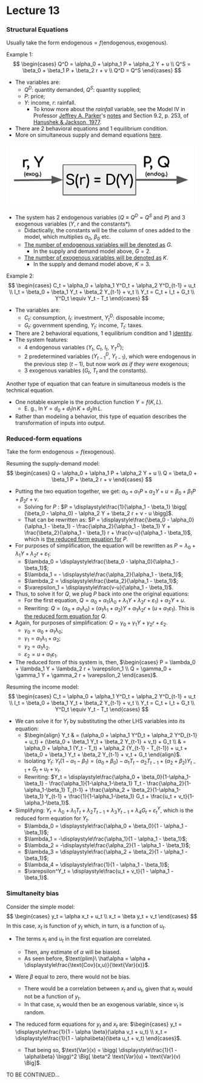# Lecture 13

### Structural Equations

Usually take the form $\text{endogenous} = f(\text{endogenous}, \text{exogenous})$.

Example 1:
$$
\begin{cases}
Q^D = \alpha_0 + \alpha_1 P + \alpha_2 Y + u \\
Q^S = \beta_0 + \beta_1 P + \beta_2 r + v \\
Q^D = Q^S
\end{cases}
$$

- The variables are:
  - $Q^D$: quantity demanded, $Q^S$: quantity supplied;
  - $P$: price;
  - $Y$: income, $r$: rainfall.
    - To know more about the *rainfall* variable, see the Model IV in Professor [Jeffrey A. Parker](https://www.reed.edu/economics/parker/)'s [notes](./JeffreyAParker_Notes10.pdf) and Section 9.2, p. 253, of [Hanushek & Jackson, 1977](http://hanushek.stanford.edu/publications/statistical-methods-social-scientists).
- There are $2$ behavioral equations and $1$ equilibrium condition.
- More on simultaneous supply and demand equations [here](http://rstudio-pubs-static.s3.amazonaws.com/195495_d47be7c818424a3c9bfa5452dd17c6c6.html).

![](supply-demand.PNG)

- The system has $2$ endogenous variables ($Q \equiv Q^D = Q^S$ and $P$) and $3$ exogenous variables ($Y$, $r$ and the constants*).
  - Didactically, the constants will be the column of ones added to the model, which multiplies $\alpha_0$, $\beta_0$ etc.
  - <u>The number of endogenous variables will be denoted as</u> $G$.
    - In the supply and demand model above, $G=2$.
  - <u>The number of exogenous variables will be denoted as</u> $K$.
    - In the supply and demand model above, $K=3$.

Example 2:
$$
\begin{cases}
C_t = \alpha_0 + \alpha_1 Y^D_t + \alpha_2 Y^D_{t-1} + u_t \\
I_t = \beta_0 + \beta_1 Y_t + \beta_2 Y_{t-1} + v_t \\
Y_t = C_t + I_t + G_t \\
Y^D_t \equiv Y_t - T_t
\end{cases}
$$

- The variables are:
  - $C_t$: consumption, $I_t$: investment, $Y^D_t$: disposable income;
  - $G_t$: government spending, $Y_t$: income, $T_t$: taxes.
- There are $2$ behavioral equations, $1$ equilibrium condition and $1$ [identity](https://en.wikipedia.org/wiki/Identity_(mathematics)).
- The system features:
  - $4$ endogenous variables ($Y_t$, $C_t$, $I_t$, $Y^D_T$);
  - $2$ predetermined variables ($Y^D_{t-1}$, $Y_{t-1}$), which were endogenous in the previous step ($t-1$), but now work *as if they were* exogenous;
  - $3$ exogenous variables ($G_t$, $T_t$ and the constants).

Another type of equation that can feature in simultaneous models is the technical equation.

- One notable example is the production function $Y = f(K,L)$.
  - E. g., $\ln Y = d_0 + d_1 \ln K + d_2 \ln L$.
- Rather than modeling a behavior, this type of equation describes the transformation of inputs into output.

### Reduced-form equations

Take the form $\text{endogenous} = f(\text{exogenous})$.

Resuming the supply-demand model:
$$
\begin{cases}
Q = \alpha_0 + \alpha_1 P + \alpha_2 Y + u \\
Q = \beta_0 + \beta_1 P + \beta_2 r + v
\end{cases}
$$

- Putting the two equation together, we get: $\alpha_0 + \alpha_1 P + \alpha_2 Y + u = \beta_0 + \beta_1 P + \beta_2 r + v$.
  - Solving for $P$ : $P = \displaystyle\frac{1}{\alpha_1 - \beta_1} \bigg[ (\beta_0 - \alpha_0) - \alpha_2 Y + \beta_2 r + v - u \bigg]$.
  - That can be rewritten as: $P = \displaystyle\frac{\beta_0 - \alpha_0}{\alpha_1 - \beta_1} - \frac{\alpha_2}{\alpha_1 - \beta_1} Y + \frac{\beta_2}{\alpha_1 - \beta_1} r + \frac{v-u}{\alpha_1 - \beta_1}$, which is <u>the reduced form equation for</u> $P$.
- For purposes of simplification, the equation will be rewritten as $P = \lambda_0 + \lambda_1 Y + \lambda_2 r + \varepsilon_1$:
  - $\lambda_0 = \displaystyle\frac{\beta_0 - \alpha_0}{\alpha_1 - \beta_1}$;
  - $\lambda_1 = - \displaystyle\frac{\alpha_2}{\alpha_1 - \beta_1}$;
  - $\lambda_2 = \displaystyle\frac{\beta_2}{\alpha_1 - \beta_1}$;
  - $\varepsilon_1 = \displaystyle\frac{v-u}{\alpha_1 - \beta_1}$.
- Thus, to solve it for $Q$, we plug $P$ back into one the original equations:
  - For the first equation, $Q = \alpha_0 + \alpha_1 \big(\lambda_0 + \lambda_1 Y + \lambda_2 r + \varepsilon_1 \big) + \alpha_2 Y + u$.
  - Rewriting: $Q = (\alpha_0 + \alpha_1 \lambda_0) + (\alpha_1 \lambda_1 + \alpha_2) Y + \alpha_1 \lambda_2 r + (u + \alpha_1 \varepsilon_1)$. This is <u>the reduced form equation for</u> $Q$.
- Again, for purposes of simplification: $Q = \gamma_0 + \gamma_1 Y + \gamma_2 r + \varepsilon_2$.
  - $\gamma_0 = \alpha_0 + \alpha_1 \lambda_0$;
  - $\gamma_1 = \alpha_1 \lambda_1 + \alpha_2$;
  - $\gamma_2 = \alpha_1 \lambda_2$.
  - $\varepsilon_2 = u + \alpha_1 \varepsilon_1$.
- The reduced form of this system is, then, $\begin{cases} P = \lambda_0 + \lambda_1 Y + \lambda_2 r + \varepsilon_1 \\ Q = \gamma_0 + \gamma_1 Y + \gamma_2 r + \varepsilon_2 \end{cases}$.

Resuming the income model:
$$
\begin{cases}
C_t = \alpha_0 + \alpha_1 Y^D_t + \alpha_2 Y^D_{t-1} + u_t \\
I_t = \beta_0 + \beta_1 Y_t + \beta_2 Y_{t-1} + v_t \\
Y_t = C_t + I_t + G_t \\
Y^D_t \equiv Y_t - T_t
\end{cases}
$$

- We can solve it for $Y_t$ by substituting the other LHS variables into its equation:
  - $\begin{align} Y_t & = (\alpha_0 + \alpha_1 Y^D_t + \alpha_2 Y^D_{t-1} + u_t) + (\beta_0 + \beta_1 Y_t + \beta_2 Y_{t-1} + v_t) + G_t \\ & = \alpha_0 + \alpha_1 (Y_t - T_t) + \alpha_2 (Y_{t-1} - T_{t-1}) + u_t + \beta_0 + \beta_1 Y_t + \beta_2 Y_{t-1} + v_t + G_t \end{align}$.
  - Isolating $Y_t$: $Y_t (1 -\alpha_1 - \beta_1) = (\alpha_0 + \beta_0) -\alpha_1 T_t - \alpha_2 T_{t-1} + (\alpha_2 + \beta_2) Y_{t-1} + G_t + u_t +v_t$.
  - Rewriting: $Y_t = \displaystyle\frac{\alpha_0 + \beta_0}{1-\alpha_1-\beta_1} - \frac{\alpha_1}{1-\alpha_1-\beta_1} T_t - \frac{\alpha_2}{1-\alpha_1-\beta_1} T_{t-1} + \frac{\alpha_2 + \beta_2}{1-\alpha_1-\beta_1} Y_{t-1} + \frac{1}{1-\alpha_1-\beta_1} G_t + \frac{u_t + v_t}{1-\alpha_1-\beta_1}$.
- Simplifying: $Y_t = \lambda_0 + \lambda_1 T_t + \lambda_2 T_{t-1} + \lambda_3 Y_{t-1} + \lambda_4 G_t + \varepsilon^Y_t$, which is the reduced form equation for $Y_t$.
  - $\lambda_0 = \displaystyle\frac{\alpha_0 + \beta_0}{1 - \alpha_1 - \beta_1}$;
  - $\lambda_1 = -\displaystyle\frac{\alpha_1}{1 - \alpha_1 - \beta_1}$;
  - $\lambda_2 = -\displaystyle\frac{\alpha_2}{1 - \alpha_1 - \beta_1}$;
  - $\lambda_3 = \displaystyle\frac{\alpha_2 + \beta_2}{1 - \alpha_1 - \beta_1}$;
  - $\lambda_4 = \displaystyle\frac{1}{1 - \alpha_1 - \beta_1}$;
  - $\varepsilon^Y_t = \displaystyle\frac{u_t + v_t}{1 - \alpha_1 - \beta_1}$.

### Simultaneity bias

Consider the simple model:
$$
\begin{cases}
y_t = \alpha x_t + u_t \\
x_t = \beta y_t + v_t
\end{cases}
$$
In this case, $x_t$ is function of $y_t$ which, in turn, is a function of $u_t$.

- The terms $x_t$ and $u_t$ in the first equation are correlated.
  - Then, any estimate of $\alpha$ will be biased.
  - As seen before, $\text{plim}\ \hat\alpha = \alpha + \displaystyle\frac{\text{Cov}(x,u)}{\text{Var}(x)}$.

- Were $\beta$ equal to zero, there would not be bias.
  - There would be a correlation between $x_t$ and $u_t$, given that $x_t$ would not be a function of $y_t$.
  - In that case, $x_t$ would then be an exogenous variable, since $v_t$ is random.

- The reduced form equations for $y_t$ and $x_t$ are: $\begin{cases} y_t = \displaystyle\frac{1}{1 - \alpha \beta}(\alpha v_t + u_t) \\ x_t = \displaystyle\frac{1}{1 - \alpha\beta}(\beta u_t + v_t) \end{cases}$.
  - That being so, $\text{Var}(x) = \bigg( \displaystyle\frac{1}{1 - \alpha\beta} \bigg)^2 \Big[ \beta^2 \text{Var}(u) + \text{Var}(v) \Big]$.

TO BE CONTINUED...
